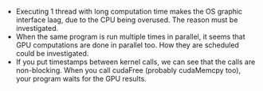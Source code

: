 - Executing 1 thread with long computation time makes the OS graphic interface laag, due to the CPU being overused. The reason must be investigated.
- When the same program is run multiple times in parallel, it seems that GPU computations are done in parallel too. How they are scheduled could be investigated.
- If you put timestamps between kernel calls, we can see that the calls are non-blocking. When you call cudaFree (probably cudaMemcpy too), your program waits for the GPU results.
